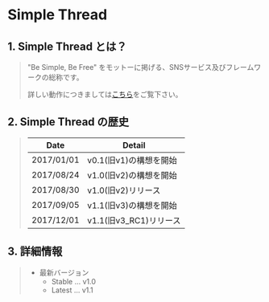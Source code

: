 # Simple Thread

## 1. Simple Thread とは？
> "Be Simple, Be Free" をモットーに掲げる、SNSサービス及びフレームワークの総称です。
> 
> 詳しい動作につきましては[こちら](https://genbuproject.github.io/SimpleThread/)をご覧下さい。

## 2. Simple Thread の歴史
> | Date | Detail |
> | ---------- | ---------- |
> | 2017/01/01 | v0.1(旧v1)の構想を開始 |
> | 2017/08/24 | v1.0(旧v2)の構想を開始 |
> | 2017/08/30 | v1.0(旧v2)リリース |
> | 2017/09/05 | v1.1(旧v3)の構想を開始 |
> | 2017/12/01 | v1.1(旧v3_RC1)リリース |

## 3. 詳細情報
> * 最新バージョン
> 	* Stable ... v1.0
> 	* Latest ... v1.1